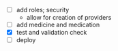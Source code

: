 - [ ] add roles; security
  - allow for creation of providers
- [ ] add medicine and medication
- [x] test and validation check
- [ ] deploy
